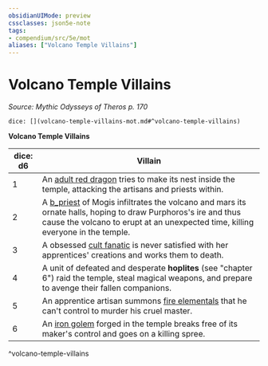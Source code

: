 ```yaml
---
obsidianUIMode: preview
cssclasses: json5e-note
tags:
- compendium/src/5e/mot
aliases: ["Volcano Temple Villains"]
---
```

# Volcano Temple Villains
*Source: Mythic Odysseys of Theros p. 170* 

`dice: [](volcano-temple-villains-mot.md#^volcano-temple-villains)`

**Volcano Temple Villains**

| dice: d6 | Villain |
|----------|---------|
| 1 | An [adult red dragon](b_adult-red-dragon.md) tries to make its nest inside the temple, attacking the artisans and priests within. |
| 2 | A [b_priest](b_priest.md) of Mogis infiltrates the volcano and mars its ornate halls, hoping to draw Purphoros's ire and thus cause the volcano to erupt at an unexpected time, killing everyone in the temple. |
| 3 | A obsessed [cult fanatic](b_cult-fanatic.md) is never satisfied with her apprentices' creations and works them to death. |
| 4 | A unit of defeated and desperate **hoplites** (see "chapter 6") raid the temple, steal magical weapons, and prepare to avenge their fallen companions. |
| 5 | An apprentice artisan summons [fire elementals](b_fire-elemental.md) that he can't control to murder his cruel master. |
| 6 | An [iron golem](b_iron-golem.md) forged in the temple breaks free of its maker's control and goes on a killing spree. |
^volcano-temple-villains